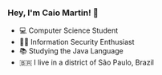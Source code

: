 ### Hey, I'm Caio Martin! 👋

* :computer: Computer Science Student  <br>
* :pirate_flag: Information Security Enthusiast <br>
* :books: Studying the Java Language <br>
* :brazil: I live in a district of São Paulo, Brazil
